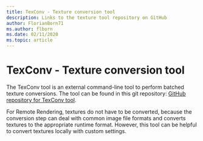 ```yaml
---
title: TexConv - Texture conversion tool
description: Links to the texture tool repository on GitHub
author: FlorianBorn71
ms.author: flborn
ms.date: 02/11/2020
ms.topic: article
---
```


# TexConv - Texture conversion tool

The TexConv tool is an external command-line tool to perform batched texture conversions.
The tool can be found in this git repository: [GitHub repository for TexConv tool](https://github.com/microsoft/DirectXTex/wiki/Texconv).

For Remote Rendering, textures do not have to be converted, because the conversion step can deal with common image file formats and converts textures to the appropriate runtime format. However, this tool can be helpful to convert textures locally with custom settings.
